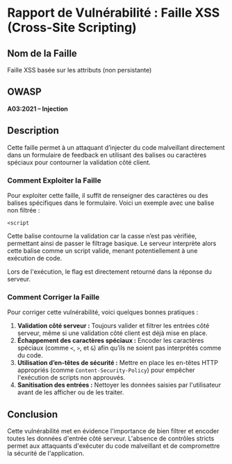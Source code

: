 # Rapport de Vulnérabilité : Faille XSS (Cross-Site Scripting)

## Nom de la Faille
Faille XSS basée sur les attributs (non persistante)
## OWASP
**A03:2021 – Injection**

## Description
Cette faille permet à un attaquant d’injecter du code malveillant directement dans un formulaire de feedback en utilisant des balises ou caractères spéciaux pour contourner la validation côté client. 

### Comment Exploiter la Faille
Pour exploiter cette faille, il suffit de renseigner des caractères ou des balises spécifiques dans le formulaire. Voici un exemple avec une balise non filtrée :

```
<script
```

Cette balise contourne la validation car la casse n’est pas vérifiée, permettant ainsi de passer le filtrage basique. Le serveur interprète alors cette balise comme un script valide, menant potentiellement à une exécution de code.

Lors de l'exécution, le flag est directement retourné dans la réponse du serveur.

### Comment Corriger la Faille
Pour corriger cette vulnérabilité, voici quelques bonnes pratiques :

1. **Validation côté serveur :** Toujours valider et filtrer les entrées côté serveur, même si une validation côté client est déjà mise en place.
2. **Échappement des caractères spéciaux :** Encoder les caractères spéciaux (comme `<`, `>`, et `&`) afin qu’ils ne soient pas interprétés comme du code.
3. **Utilisation d’en-têtes de sécurité :** Mettre en place les en-têtes HTTP appropriés (comme `Content-Security-Policy`) pour empêcher l'exécution de scripts non approuvés.
4. **Sanitisation des entrées :** Nettoyer les données saisies par l'utilisateur avant de les afficher ou de les traiter.

## Conclusion
Cette vulnérabilité met en évidence l'importance de bien filtrer et encoder toutes les données d'entrée côté serveur. L'absence de contrôles stricts permet aux attaquants d'exécuter du code malveillant et de compromettre la sécurité de l'application.


